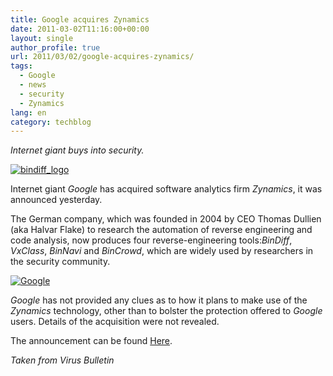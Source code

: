 ```yaml
---
title: Google acquires Zynamics
date: 2011-03-02T11:16:00+00:00
layout: single
author_profile: true
url: 2011/03/02/google-acquires-zynamics/
tags:
  - Google
  - news
  - security
  - Zynamics
lang: en
category: techblog
---
```

_Internet giant buys into security._

[![bindiff_logo](http://lh3.ggpht.com/_vaUVXcmC3OI/TW4f_K7sVzI/AAAAAAAADlE/Q19rZK45mdQ/bindiff_logo_thumb.gif?imgmax=800 "bindiff_logo")](http://lh4.ggpht.com/_vaUVXcmC3OI/TW4f8SrQ5SI/AAAAAAAADlA/CynQttoVx54/s1600-h/bindiff_logo%5B2%5D.gif) 

Internet giant _Google_ has acquired software analytics firm _Zynamics_, it was announced yesterday.

The German company, which was founded in 2004 by CEO Thomas Dullien (aka Halvar Flake) to research the automation of reverse engineering and code analysis, now produces four reverse-engineering tools:_BinDiff_, _VxClass_, _BinNavi_ and _BinCrowd_, which are widely used by researchers in the security community.

[![Google](http://lh5.ggpht.com/_vaUVXcmC3OI/TW4gEro0KYI/AAAAAAAADlM/aK_qyPuRB04/Google_thumb%5B1%5D.png?imgmax=800 "Google")](http://lh3.ggpht.com/_vaUVXcmC3OI/TW4gCQ9XKkI/AAAAAAAADlI/gUMonX3tB4g/s1600-h/Google%5B3%5D.png)

_Google_ has not provided any clues as to how it plans to make use of the _Zynamics_ technology, other than to bolster the protection offered to _Google_ users. Details of the acquisition were not revealed.

The announcement can be found [Here](http://blog.zynamics.com/2011/03/01/zynamics-acquired-by-google/).

_Taken from Virus Bulletin_